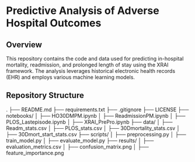# Predictive Analysis of Adverse Hospital Outcomes

## Overview

This repository contains the code and data used for predicting in-hospital mortality, readmission, and prolonged length of stay using the XRAI framework. The analysis leverages historical electronic health records (EHR) and employs various machine learning models.

## Repository Structure
.
├── README.md
├── requirements.txt
├── .gitignore
├── LICENSE
├── notebooks/
│ ├── HO30DMPM.ipynb
│ ├── ReadmissionPM.ipynb
│ ├── PLOS_Lastepisode.ipynb
│ ├── XRAI_PrePro.ipynb
├── data/
│ ├── Readm_stats.csv
│ ├── PLOS_stats.csv
│ ├── 30Dmortality_stats.csv
│ ├── 30Dmort_start_stats.csv
├── scripts/
│ ├── preprocessing.py
│ ├── train_model.py
│ ├── evaluate_model.py
├── results/
│ ├── evaluation_metrics.csv
│ ├── confusion_matrix.png
│ ├── feature_importance.png
